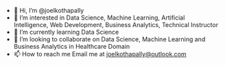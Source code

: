- 👋 Hi, I’m @joelkothapally
- 👀 I’m interested in Data Science, Machine Learning, Artificial Intelligence, Web Development, Business Analytics, Technical Instructor
- 🌱 I’m currently learning Data Science
- 💞️ I’m looking to collaborate on Data Science, Machine Learning and Business Analytics in Healthcare Domain
- 📫 How to reach me Email me at joelkothapally@outlook.com

<!---
joelkothapally/joelkothapally is a ✨ special ✨ repository because its `README.md` (this file) appears on your GitHub profile.
You can click the Preview link to take a look at your changes.
--->
